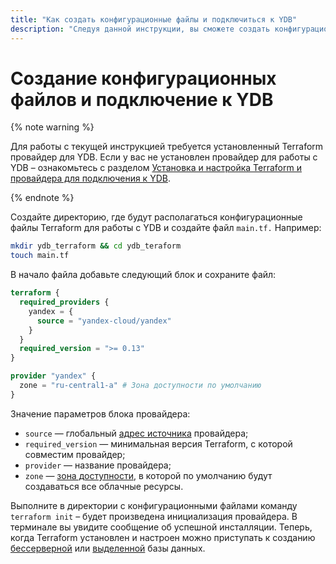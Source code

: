 ```yaml
---
title: "Как создать конфигурационные файлы и подключиться к YDB"
description: "Следуя данной инструкции, вы сможете создать конфигурационные файлы и подключиться к YDB."
---
```


# Создание конфигурационных файлов и подключение к YDB

{% note warning %}

Для работы с текущей инструкцией требуется установленный Terraform провайдер для YDB. Если у вас не установлен провайдер для работы с YDB – ознакомьтесь с разделом [Установка и настройка Terraform и провайдера для подключения к YDB](./install.md).

{% endnote %}

Создайте директорию, где будут располагаться конфигурационные файлы Terraform для работы с YDB и создайте файл `main.tf.` Например:
```bash
mkdir ydb_terraform && cd ydb_teraform
touch main.tf
```

В начало файла добавьте следующий блок и сохраните файл:

```tf
terraform {
  required_providers {
    yandex = {
      source = "yandex-cloud/yandex"
    }
  }
  required_version = ">= 0.13"
}

provider "yandex" {
  zone = "ru-central1-a" # Зона доступности по умолчанию
}
```

Значение параметров блока провайдера:
* `source` — глобальный [адрес источника](https://developer.hashicorp.com/terraform/language/providers/requirements#source-addresses) провайдера;
* `required_version` — минимальная версия Terraform, с которой совместим провайдер;
* `provider` — название провайдера;
* `zone` — [зона доступности](../../overview/concepts/geo-scope.md), в которой по умолчанию будут создаваться все облачные ресурсы.

Выполните в директории с конфигурационными файлами команду `terraform init` – будет произведена инициализация провайдера. В терминале вы увидите сообщение об успешной инсталляции. Теперь, когда Terraform установлен и настроен можно приступать к созданию [бессерверной](./serverless-database.md) или [выделенной](./dedicated-database.md) базы данных.